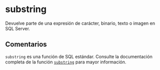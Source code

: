 ﻿---
SidebarGroup: "index-text-functions"
Autogenerated: true
---

# substring

Devuelve parte de una expresión de carácter, binario, texto o imagen en SQL Server.

## Comentarios 

`substring` es una función de SQL estándar. Consulte la documentación completa de la función [`substring`](https://learn.microsoft.com/es-es/sql/t-sql/functions/substring-transact-sql) para mayor información.
